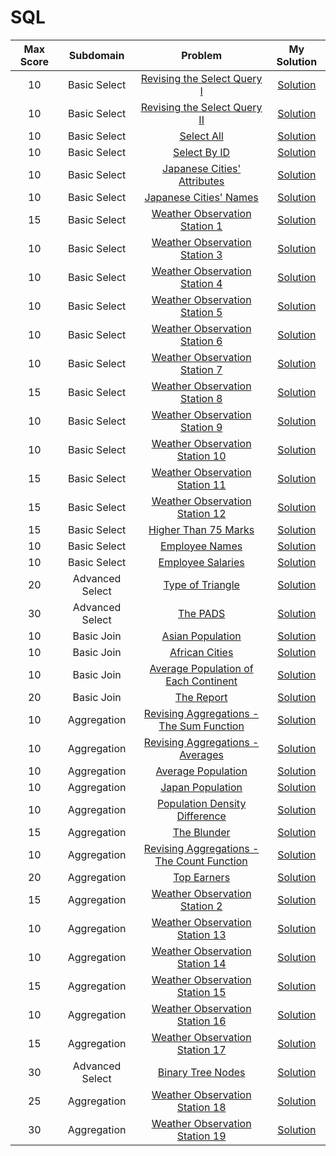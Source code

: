 # SQL

|   Max Score   |   Subdomain   |   Problem   |   My Solution  |  
|:--------------:|:-------------:|:-----------:|:--------------:|
|10|Basic Select|[Revising the Select Query I](https://www.hackerrank.com/challenges/revising-the-select-query/problem)|[Solution](https://github.com/jbrdge/HackerRankSolutions/blob/master/SQL/Basic%20Select/RevisingtheSelectQueryI.sql)|
|10|Basic Select|[Revising the Select Query II](https://www.hackerrank.com/challenges/revising-the-select-query-2/problem)|[Solution](https://github.com/jbrdge/HackerRankSolutions/blob/master/SQL/Basic%20Select/RevisingtheSelectQueryII.sql)|
|10|Basic Select|[Select All](https://www.hackerrank.com/challenges/select-all-sql/problem)|[Solution](https://github.com/jbrdge/HackerRankSolutions/blob/master/SQL/Basic%20Select/SelectAll.sql)|
|10|Basic Select|[Select By ID](https://www.hackerrank.com/challenges/select-by-id/problem)|[Solution](https://github.com/jbrdge/HackerRankSolutions/blob/master/SQL/Basic%20Select/SelectByID.sql)|
|10|Basic Select|[Japanese Cities' Attributes](https://www.hackerrank.com/challenges/japanese-cities-attributes/problem)|[Solution](https://github.com/jbrdge/HackerRankSolutions/blob/master/SQL/Basic%20Select/JapaneseCitiesAttributes.sql)|
|10|Basic Select|[Japanese Cities' Names](https://www.hackerrank.com/challenges/japanese-cities-name/problem)|[Solution](https://github.com/jbrdge/HackerRankSolutions/blob/master/SQL/Basic%20Select/JapaneseCitiesNames.sql)|
|15|Basic Select|[Weather Observation Station 1](https://www.hackerrank.com/challenges/weather-observation-station-1/problem)|[Solution](https://github.com/jbrdge/HackerRankSolutions/blob/master/SQL/Basic%20Select/WeatherObservationStation1.sql)|
|10|Basic Select|[Weather Observation Station 3](https://www.hackerrank.com/challenges/weather-observation-station-3/problem)|[Solution](https://github.com/jbrdge/HackerRankSolutions/blob/master/SQL/Basic%20Select/WeatherObservationStation3.sql)|
|10|Basic Select|[Weather Observation Station 4](https://www.hackerrank.com/challenges/weather-observation-station-4/problem)|[Solution](https://github.com/jbrdge/HackerRankSolutions/blob/master/SQL/Basic%20Select/WeatherObservationStation4.sql)|
|10|Basic Select|[Weather Observation Station 5](https://www.hackerrank.com/challenges/weather-observation-station-5/problem)|[Solution](https://github.com/jbrdge/HackerRankSolutions/blob/master/SQL/Basic%20Select/WeatherObservationStation5.sql)|
|10|Basic Select|[Weather Observation Station 6](https://www.hackerrank.com/challenges/weather-observation-station-6/problem)|[Solution](https://github.com/jbrdge/HackerRankSolutions/blob/master/SQL/Basic%20Select/WeatherObservationStation6.sql)|
|10|Basic Select|[Weather Observation Station 7](https://www.hackerrank.com/challenges/weather-observation-station-7/problem)|[Solution](https://github.com/jbrdge/HackerRankSolutions/blob/master/SQL/Basic%20Select/WeatherObservationStation7.sql)|
|15|Basic Select|[Weather Observation Station 8](https://www.hackerrank.com/challenges/weather-observation-station-8/problem)|[Solution](https://github.com/jbrdge/HackerRankSolutions/blob/master/SQL/Basic%20Select/WeatherObservationStation8.sql)|
|10|Basic Select|[Weather Observation Station 9](https://www.hackerrank.com/challenges/weather-observation-station-9/problem)|[Solution](https://github.com/jbrdge/HackerRankSolutions/blob/master/SQL/Basic%20Select/WeatherObservationStation9.sql)|
|10|Basic Select|[Weather Observation Station 10](https://www.hackerrank.com/challenges/weather-observation-station-10/problem)|[Solution](https://github.com/jbrdge/HackerRankSolutions/blob/master/SQL/Basic%20Select/WeatherObservationStation10.sql)|
|15|Basic Select|[Weather Observation Station 11](https://www.hackerrank.com/challenges/weather-observation-station-11/problem)|[Solution](https://github.com/jbrdge/HackerRankSolutions/blob/master/SQL/Basic%20Select/WeatherObservationStation11.sql)|
|15|Basic Select|[Weather Observation Station 12](https://www.hackerrank.com/challenges/weather-observation-station-12/problem)|[Solution](https://github.com/jbrdge/HackerRankSolutions/blob/master/SQL/Basic%20Select/WeatherObservationStation12.sql)|
|15|Basic Select|[Higher Than 75 Marks](https://www.hackerrank.com/challenges/more-than-75-marks/problem)|[Solution](https://github.com/jbrdge/HackerRankSolutions/blob/master/SQL/Basic%20Select/WeatherObservationStation12.sql)|
|10|Basic Select|[Employee Names](https://www.hackerrank.com/challenges/name-of-employees/problem)|[Solution](https://github.com/jbrdge/HackerRankSolutions/blob/master/SQL/Basic%20Select/EmployeeNames.sql)|
|10|Basic Select|[Employee Salaries](https://www.hackerrank.com/challenges/salary-of-employees/problem)|[Solution](https://github.com/jbrdge/HackerRankSolutions/blob/master/SQL/Basic%20Select/EmployeeSalaries.sql)|
|20|Advanced Select|[Type of Triangle](https://www.hackerrank.com/challenges/what-type-of-triangle/problem)|[Solution](https://github.com/jbrdge/HackerRankSolutions/blob/master/SQL/Advanced%20Select/TypeofTriangle.sql)|
|30|Advanced Select|[The PADS](https://www.hackerrank.com/challenges/the-pads/problem)|[Solution](https://github.com/jbrdge/HackerRankSolutions/blob/master/SQL/Advanced%20Select/ThePADS.sql)|
|10|Basic Join|[Asian Population](https://www.hackerrank.com/challenges/asian-population/problem)|[Solution](https://github.com/jbrdge/HackerRankSolutions/blob/master/SQL/Basic%20Join/AsianPopulation.sql)|
|10|Basic Join|[African Cities](https://www.hackerrank.com/challenges/african-cities/problem)|[Solution](https://github.com/jbrdge/HackerRankSolutions/blob/master/SQL/Basic%20Join/AfricanCities.sql)|
|10|Basic Join|[Average Population of Each Continent](https://www.hackerrank.com/challenges/average-population-of-each-continent/problem)|[Solution](https://github.com/jbrdge/HackerRankSolutions/blob/master/SQL/Basic%20Join/AveragePopulationofEachContinent.sql)|
|20|Basic Join|[The Report](https://www.hackerrank.com/challenges/the-report/problem)|[Solution](https://github.com/jbrdge/HackerRankSolutions/blob/master/SQL/Basic%20Join/TheReport.sql)|
|10|Aggregation|[Revising Aggregations - The Sum Function](https://www.hackerrank.com/challenges/revising-aggregations-sum/problem)|[Solution](https://github.com/jbrdge/HackerRankSolutions/blob/master/SQL/Aggregation/revisingAggregationsSum.sql)|
|10|Aggregation|[Revising Aggregations - Averages](https://www.hackerrank.com/challenges/revising-aggregations-the-average-function/problem)|[Solution](https://github.com/jbrdge/HackerRankSolutions/blob/master/SQL/Aggregation/revisingAggregationsTheAverageFunction.sql)|
|10|Aggregation|[Average Population](https://www.hackerrank.com/challenges/average-population/problem)|[Solution](https://github.com/jbrdge/HackerRankSolutions/blob/master/SQL/Aggregation/averagePopulation.sql)|
|10|Aggregation|[Japan Population](https://www.hackerrank.com/challenges/japan-population/problem)|[Solution](https://github.com/jbrdge/HackerRankSolutions/blob/master/SQL/Aggregation/japanPopulation.sql)|
|10|Aggregation|[Population Density Difference](https://www.hackerrank.com/challenges/population-density-difference/problem)|[Solution](https://github.com/jbrdge/HackerRankSolutions/blob/master/SQL/Aggregation/populationDensityDifference.sql)|
|15|Aggregation|[The Blunder](https://www.hackerrank.com/challenges/the-blunder/problem)|[Solution](https://github.com/jbrdge/HackerRankSolutions/blob/master/SQL/Aggregation/theBlunder.sql)|
|10|Aggregation|[Revising Aggregations - The Count Function](https://www.hackerrank.com/challenges/revising-aggregations-the-count-function/problem)|[Solution](https://github.com/jbrdge/HackerRankSolutions/blob/master/SQL/Aggregation/revisingAggregationsTheCountFunction.sql)|
|20|Aggregation|[Top Earners](https://www.hackerrank.com/challenges/earnings-of-employees/problem)|[Solution](https://github.com/jbrdge/HackerRankSolutions/blob/master/SQL/Aggregation/topEarners.sql)|
|15|Aggregation|[Weather Observation Station 2](https://www.hackerrank.com/challenges/weather-observation-station-2/problem)|[Solution](https://github.com/jbrdge/HackerRankSolutions/blob/master/SQL/Aggregation/weatherObservationStation2.sql)|
|10|Aggregation|[Weather Observation Station 13](https://www.hackerrank.com/challenges/weather-observation-station-13/problem)|[Solution](https://github.com/jbrdge/HackerRankSolutions/blob/master/SQL/Aggregation/weatherObservationStation13.sql)|
|10|Aggregation|[Weather Observation Station 14](https://www.hackerrank.com/challenges/weather-observation-station-14/problem)|[Solution](https://github.com/jbrdge/HackerRankSolutions/blob/master/SQL/Aggregation/weatherObservationStation14.sql)|
|15|Aggregation|[Weather Observation Station 15](https://www.hackerrank.com/challenges/weather-observation-station-15/problem)|[Solution](https://github.com/jbrdge/HackerRankSolutions/blob/master/SQL/Aggregation/weatherObservationStation15.sql)|
|10|Aggregation|[Weather Observation Station 16](https://www.hackerrank.com/challenges/weather-observation-station-16/problem)|[Solution](https://github.com/jbrdge/HackerRankSolutions/blob/master/SQL/Aggregation/weatherObservationStation16.sql)|
|15|Aggregation|[Weather Observation Station 17](https://www.hackerrank.com/challenges/weather-observation-station-17/problem)|[Solution](https://github.com/jbrdge/HackerRankSolutions/blob/master/SQL/Aggregation/weatherObservationStation17.sql)|
|30|Advanced Select|[Binary Tree Nodes](https://www.hackerrank.com/challenges/binary-search-tree-1/problem)|[Solution](https://github.com/jbrdge/HackerRankSolutions/blob/master/SQL/Advanced%20Select/binarySearchTree1.sql)|
|25|Aggregation|[Weather Observation Station 18](https://www.hackerrank.com/challenges/weather-observation-station-18/problem)|[Solution](https://github.com/jbrdge/HackerRankSolutions/blob/master/SQL/Aggregation/weatherObservationStation18.sql)|
|30|Aggregation|[Weather Observation Station 19](https://www.hackerrank.com/challenges/weather-observation-station-19/problem)|[Solution](https://github.com/jbrdge/HackerRankSolutions/blob/master/SQL/Aggregation/weatherObservationStation19.sql)|